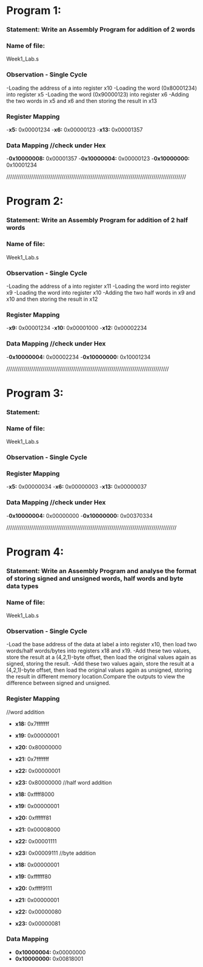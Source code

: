 # Program 1: 
### Statement: Write an Assembly Program for addition of 2 words

### Name of file:
Week1_Lab.s

### Observation - Single Cycle
-Loading the address of a into register x10
-Loading the word (0x80001234) into register x5
-Loading the word (0x90000123) into register x6
-Adding the two words in x5 and x6 and then storing the result in x13

### Register Mapping
-**x5:** 0x00001234
-**x6:** 0x00000123
-**x13:** 0x00001357

### Data Mapping            //check under Hex
-**0x10000008:** 0x00001357
-**0x10000004:** 0x00000123
-**0x10000000:** 0x10001234

//////////////////////////////////////////////////////////////////////////////////////////////


# Program 2: 
### Statement: Write an Assembly Program for addition of 2 half words

### Name of file:
Week1_Lab.s

### Observation - Single Cycle
-Loading the address of a into register x11
-Loading the word into register x9
-Loading the word into register x10
-Adding the two half words in x9 and x10 and then storing the result in x12

### Register Mapping
-**x9:** 0x00001234
-**x10:** 0x00001000
-**x12:** 0x00002234

### Data Mapping            //check under Hex
-**0x10000004:** 0x00002234
-**0x10000000:** 0x10001234 

/////////////////////////////////////////////////////////////////////////////////////

# Program 3: 
### Statement: 

### Name of file:
Week1_Lab.s

### Observation - Single Cycle


### Register Mapping
-**x5:** 0x00000034
-**x6:** 0x00000003
-**x13:** 0x00000037

### Data Mapping            //check under Hex
-**0x10000004:** 0x00000000
-**0x10000000:** 0x00370334

/////////////////////////////////////////////////////////////////////////////////////////

# Program 4: 
### Statement: Write an Assembly Program and analyse the format of storing signed and unsigned words, half words and byte data types

### Name of file:
Week1_Lab.s

### Observation - Single Cycle
-Load the base address of the data at label a into register x10, then load two words/half words/bytes into registers x18 and x19.
-Add these two values, store the result at a (4,2,1)-byte offset, then load the original values again as signed, storing the result.
-Add these two values again, store the result at a (4,2,1)-byte offset, then load the original values again as unsigned, storing the result in different memory location.Compare the outputs to view the  difference between signed and unsigned.

### Register Mapping
//word addition
- **x18:** 0x7fffffff
- **x19:** 0x00000001
- **x20:** 0x80000000

- **x21:** 0x7fffffff
- **x22:** 0x00000001
- **x23:** 0x80000000
//half word addition
- **x18:** 0xffff8000
- **x19:** 0x00000001
- **x20:** 0xffffff81

- **x21:** 0x00008000
- **x22:** 0x00001111
- **x23:** 0x00009111
//byte addition
- **x18:** 0x00000001
- **x19:** 0xffffff80
- **x20:** 0xffff9111

- **x21:** 0x00000001
- **x22:** 0x00000080
- **x23:** 0x00000081

### Data Mapping
- **0x10000004:** 0x00000000
- **0x10000000:** 0x00818001
